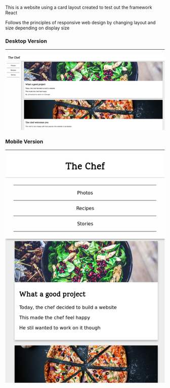 This is a website using a card layout created to test out the framework React

Follows the principles of responsive web design by changing layout and size depending on display size



### Desktop Version
---
![Desktop version of website](PHOTOS/Desktop.png)


### Mobile Version
---
![Mobile version of website](PHOTOS/Mobile.png)
